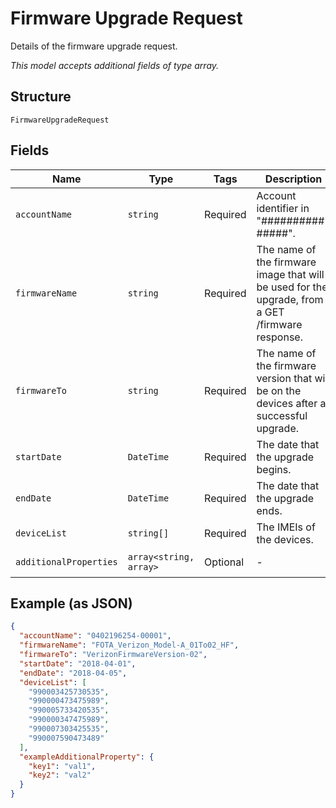 
# Firmware Upgrade Request

Details of the firmware upgrade request.

*This model accepts additional fields of type array.*

## Structure

`FirmwareUpgradeRequest`

## Fields

| Name | Type | Tags | Description | Getter | Setter |
|  --- | --- | --- | --- | --- | --- |
| `accountName` | `string` | Required | Account identifier in "##########-#####". | getAccountName(): string | setAccountName(string accountName): void |
| `firmwareName` | `string` | Required | The name of the firmware image that will be used for the upgrade, from a GET /firmware response. | getFirmwareName(): string | setFirmwareName(string firmwareName): void |
| `firmwareTo` | `string` | Required | The name of the firmware version that will be on the devices after a successful upgrade. | getFirmwareTo(): string | setFirmwareTo(string firmwareTo): void |
| `startDate` | `DateTime` | Required | The date that the upgrade begins. | getStartDate(): \DateTime | setStartDate(\DateTime startDate): void |
| `endDate` | `DateTime` | Required | The date that the upgrade ends. | getEndDate(): \DateTime | setEndDate(\DateTime endDate): void |
| `deviceList` | `string[]` | Required | The IMEIs of the devices. | getDeviceList(): array | setDeviceList(array deviceList): void |
| `additionalProperties` | `array<string, array>` | Optional | - | findAdditionalProperty(string key): array | additionalProperty(string key, array value): void |

## Example (as JSON)

```json
{
  "accountName": "0402196254-00001",
  "firmwareName": "FOTA_Verizon_Model-A_01To02_HF",
  "firmwareTo": "VerizonFirmwareVersion-02",
  "startDate": "2018-04-01",
  "endDate": "2018-04-05",
  "deviceList": [
    "990003425730535",
    "990000473475989",
    "990005733420535",
    "990000347475989",
    "990007303425535",
    "990007590473489"
  ],
  "exampleAdditionalProperty": {
    "key1": "val1",
    "key2": "val2"
  }
}
```

